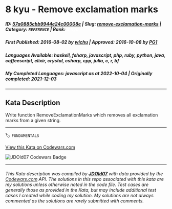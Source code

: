 # 8 kyu - Remove exclamation marks

##### **ID**: [57a0885cbb9944e24c00008e](https://www.codewars.com/kata/57a0885cbb9944e24c00008e) | **Slug**: [remove-exclamation-marks](https://www.codewars.com/kata/57a0885cbb9944e24c00008e) | **Category**: `REFERENCE` | **Rank**: <span style="color:white">8 kyu</span>

##### **First Published**: 2016-08-02 ***by*** [wichu](https://www.codewars.com/users/wichu) | **Approved**: 2016-10-08 ***by*** [PG1](https://www.codewars.com/users/PG1)

##### **Languages Available**: haskell, fsharp, javascript, php, ruby, python, java, coffeescript, elixir, crystal, csharp, cpp, julia, c, r, bf

##### **My Completed Languages**: javascript ***as at*** 2022-10-04 | **Originally completed**: 2021-12-03

---

## Kata Description


Write function RemoveExclamationMarks which removes all exclamation marks from a given string.





---


🏷 `FUNDAMENTALS`


[View this Kata on Codewars.com](https://www.codewars.com/kata/57a0885cbb9944e24c00008e)

![](https://www.codewars.com/users/jdold07/badges/large "JDOld07 Codewars Badge")

---

###### *This Kata description was compiled by [**JDOld07**](https://tpstech.dev) with data provided by the [Codewars.com](https://www.codewars.com) API.  The solutions in this repo associated with this kata are my solutions unless otherwise noted in the code file.  Test cases are generally those as provided in the Kata, but may include additional test cases I created while coding my solution.  My solutions are not always commented as the solutions are rarely submitted with comments.*
